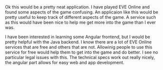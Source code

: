 Ok this would be a pretty neat application. I have played EVE Online and found some aspects of the game confusing. An applicaion like this would be pretty useful to keep track of different aspects of the game. A service such as this would have been nice to help me get more into the game than I ever was.

I have been interested in learning some Angular frontend, but I would be pretty helpful with the Java backend. I know there are a lot of EVE Online services that are free and others that are not. Allowinig people to use this service for free would help them to get into the game and do better. I see no particular legal issues with this. The technical specs work out really nicely, the angular part allows for easy web and app development.
